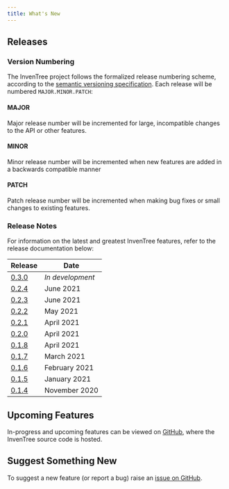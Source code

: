 ```yaml
---
title: What's New
---
```


## Releases

### Version Numbering

The InvenTree project follows the formalized release numbering scheme, according to the [semantic versioning specification](https://semver.org/). Each release will be numbered `MAJOR.MINOR.PATCH`:

#### MAJOR

Major release number will be incremented for large, incompatible changes to the API or other features.

#### MINOR

Minor release number will be incremented when new features are added in a backwards compatible manner

#### PATCH

Patch release number will be incremented when making bug fixes or small changes to existing features.

### Release Notes

For information on the latest and greatest InvenTree features, refer to the release documentation below:

| Release | Date |
| ------- | ---- |
| [0.3.0](./0.3.0.md) | *In development* |
| [0.2.4](./0.2.4.md) | June 2021 |
| [0.2.3](./0.2.3.md) | June 2021 |
| [0.2.2](./0.2.2.md) | May 2021 |
| [0.2.1](./0.2.1.md) | April 2021 |
| [0.2.0](./0.2.0.md) | April 2021 |
| [0.1.8](./0.1.8.md) | April 2021 |
| [0.1.7](./0.1.7.md) | March 2021 |
| [0.1.6](./0.1.6.md) | February 2021 |
| [0.1.5](./0.1.5.md) | January 2021 |
| [0.1.4](./0.1.4.md) | November 2020 |

## Upcoming Features

In-progress and upcoming features can be viewed on [GitHub](https://github.com/inventree/inventree/pulls), where the InvenTree source code is hosted.

## Suggest Something New

To suggest a new feature (or report a bug) raise an [issue on GitHub](https://github.com/inventree/inventree/issues).

